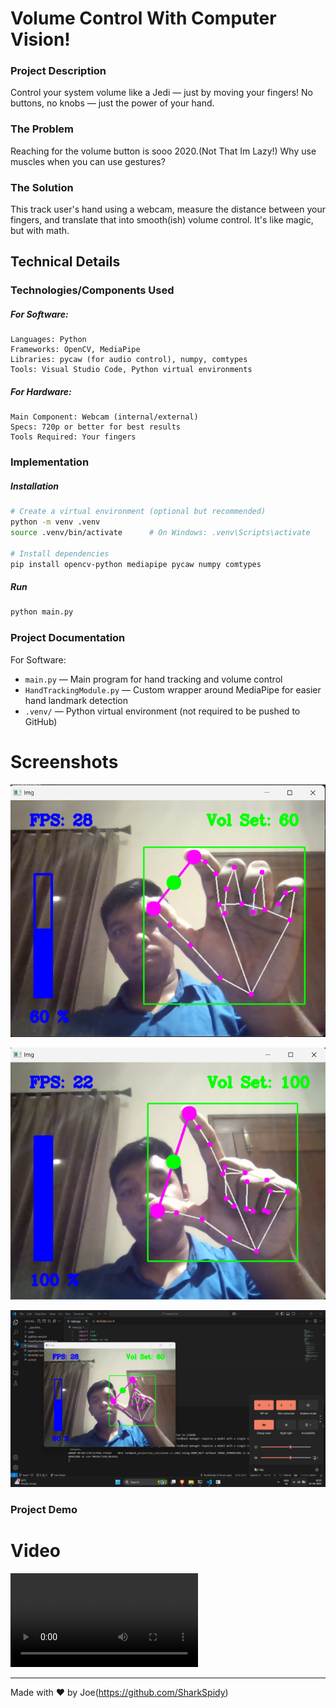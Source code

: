 # Volume Control With Computer Vision!

### Project Description
Control your system volume like a Jedi — just by moving your fingers!
No buttons, no knobs — just the power of your hand.

### The Problem
Reaching for the volume button is sooo 2020.(Not That Im Lazy!)
Why use muscles when you can use gestures?

### The Solution
This track user's hand using a webcam, measure the distance between your fingers, and translate that into smooth(ish) volume control. It's like magic, but with math.


## Technical Details
### Technologies/Components Used
##### For Software:
    Languages: Python
    Frameworks: OpenCV, MediaPipe
    Libraries: pycaw (for audio control), numpy, comtypes
    Tools: Visual Studio Code, Python virtual environments

##### For Hardware:
    Main Component: Webcam (internal/external)
    Specs: 720p or better for best results
    Tools Required: Your fingers 


### Implementation
##### Installation
```bash
# Create a virtual environment (optional but recommended)
python -m venv .venv
source .venv/bin/activate      # On Windows: .venv\Scripts\activate

# Install dependencies
pip install opencv-python mediapipe pycaw numpy comtypes
```
##### Run  
```bash
python main.py
```


### Project Documentation
For Software:
- `main.py` — Main program for hand tracking and volume control  
- `HandTrackingModule.py` — Custom wrapper around MediaPipe for easier hand landmark detection  
- `.venv/` — Python virtual environment (not required to be pushed to GitHub)  


# Screenshots
![Screenshot1](https://github.com/SharkSpidy/VolumeCtrl/blob/main/Media/Screenshot%202025-04-22%20184934.png)

![Screenshot2](https://github.com/SharkSpidy/VolumeCtrl/blob/main/Media/Screenshot%202025-04-22%20185013.png)

![Screenshot3](https://github.com/SharkSpidy/VolumeCtrl/blob/main/Media/Screenshot%202025-04-22%20185055.png)

### Project Demo
# Video
![Video](https://github.com/SharkSpidy/VolumeCtrl/blob/main/Media/Screen%20Recording%202025-04-22%20183115.mp4)

---
Made with ❤️ by Joe(https://github.com/SharkSpidy)
